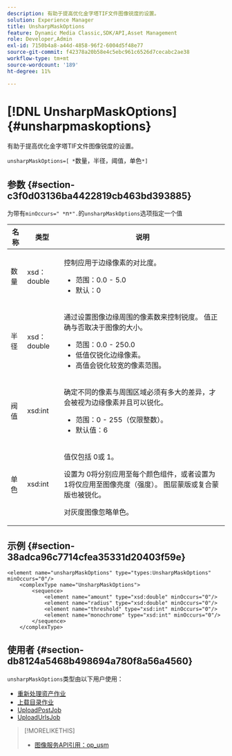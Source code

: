 ```yaml
---
description: 有助于提高优化金字塔TIF文件图像锐度的设置。
solution: Experience Manager
title: UnsharpMaskOptions
feature: Dynamic Media Classic,SDK/API,Asset Management
role: Developer,Admin
exl-id: 7150b4a8-a44d-4858-96f2-6004d5f48e77
source-git-commit: f42378a20b58e4c5ebc961c6526d7cecabc2ae38
workflow-type: tm+mt
source-wordcount: '189'
ht-degree: 11%

---
```


# [!DNL UnsharpMaskOptions]{#unsharpmaskoptions}

有助于提高优化金字塔TIF文件图像锐度的设置。

`unsharpMaskOptions=[ *`数量，半径，阈值，单色`*]`

## 参数 {#section-c3f0d03136ba4422819cb463bd393885}

为带有`minOccurs=" *`n`*".`的`unsharpMaskOptions`选项指定一个值

<table id="table_D1392963C5694969A9D546F82DB6F45C">
 <thead>
  <tr>
   <th colname="col1" class="entry"> 名称 </th>
   <th colname="col2" class="entry"> 类型 </th>
   <th colname="col3" class="entry"> 说明 </th>
  </tr>
 </thead>
 <tbody>
  <tr>
   <td colname="col1"><span class="codeph"><span class="varname"> 数量</span></span></td>
   <td colname="col2"><span class="codeph"> xsd：double</span></td>
   <td colname="col3"><p>控制应用于边缘像素的对比度。 
     <ul id="ul_7AA17E354EE64BC4A5BEAE853FF17191">
      <li id="li_42FB21C7ED884E1DB03274130B8DCB10">范围：0.0 - 5.0 </li>
      <li id="li_E980CAA1A9C54D60A121F21C964820FF">默认：0 </li>
     </ul></p></td>
  </tr>
  <tr>
   <td colname="col1"><span class="codeph"><span class="varname"> 半径</span></span></td>
   <td colname="col2"><span class="codeph"> xsd：double</span></td>
   <td colname="col3"><p>通过设置图像边缘周围的像素数来控制锐度。 值正确与否取决于图像的大小。 
     <ul id="ul_D4391CD407DE4B48AF4523EBD85D0D40">
      <li id="li_8AEF11A489484EFD91416F8A03C4DB25">范围：0.0 - 250.0 </li>
      <li id="li_9F1D1B52AFBA46B8BDCDF99A21140002">低值仅锐化边缘像素。 </li>
      <li id="li_7D9FD8AA4899404283D7AB596364A4AF">高值会锐化较宽的像素范围。 </li>
     </ul></p></td>
  </tr>
  <tr>
   <td colname="col1"><span class="codeph"><span class="varname"> 阀值</span></span></td>
   <td colname="col2"><span class="codeph"> xsd:int</span></td>
   <td colname="col3"><p>确定不同的像素与周围区域必须有多大的差异，才会被视为边缘像素并且可以锐化。 
     <ul id="ul_117E556E3ECF42CC878DD80D338D19CA">
      <li id="li_CFEE76DB78BF437E8463C9089486F8A6">范围：0 - 255（仅限整数）。 </li>
      <li id="li_77113DC2698A4D48B11288718766E6A2">默认值：6 </li>
     </ul></p></td>
  </tr>
  <tr>
   <td colname="col1"><span class="codeph"><span class="varname"> 单色</span></span></td>
   <td colname="col2"><span class="codeph"> xsd:int</span></td>
   <td colname="col3"><p>值仅包括<span class="codeph"> 0</span>或<span class="codeph"> 1</span>。 </p><p>设置为<span class="codeph"> 0</span>将分别应用至每个颜色组件，或者设置为<span class="codeph"> 1</span>将仅应用至图像亮度（强度）。 图层蒙版或复合蒙版也被锐化。 </p><p>对灰度图像忽略<span class="codeph"><span class="varname">单色</span></span>。 </p></td>
  </tr>
 </tbody>
</table>

## 示例 {#section-38adca96c7714cfea35331d20403f59e}

```
<element name="unsharpMaskOptions" type="types:UnsharpMaskOptions" minOccurs="0"/>
    <complexType name="UnsharpMaskOptions">
        <sequence>
            <element name="amount" type="xsd:double" minOccurs="0"/>
            <element name="radius" type="xsd:double" minOccurs="0"/>
            <element name="threshold" type="xsd:int" minOccurs="0"/>
            <element name="monochrome" type="xsd:int" minOccurs="0"/>        
        </sequence>
    </complexType>
```

## 使用者 {#section-db8124a5468b498694a780f8a56a4560}

`unsharpMaskOptions`类型由以下用户使用：

* [重新处理资产作业](../../types/c-data-types/r-reprocess-assets-job.md#reference-a303f7832ae44fdab1dca7cc8bef3fa3)
* [上载目录作业](../../types/c-data-types/r-upload-directory-job.md#reference-e707ebf53b074c49ad983d1886e0bbb6)
* [UploadPostJob](../../types/c-data-types/r-upload-post-job.md#reference-bca2339b593f4637a687c33937215ef4)
* [UploadUrlsJob](../../types/c-data-types/r-upload-urls-job.md#reference-8e9bc895268c4321b233dbeadc990398)

>[!MORELIKETHIS]
>
>* [图像服务API引用：op_usm](https://experienceleague.adobe.com/docs/dynamic-media-developer-resources/image-serving-api/image-serving-api/http-protocol-reference/command-reference/r-op-usm.html)
